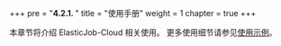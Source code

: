 +++
pre = "<b>4.2.1. </b>"
title = "使用手册"
weight = 1
chapter = true
+++

本章节将介绍 ElasticJob-Cloud 相关使用。
更多使用细节请参见[使用示例](https://github.com/apache/shardingsphere-elasticjob/tree/master/examples)。
